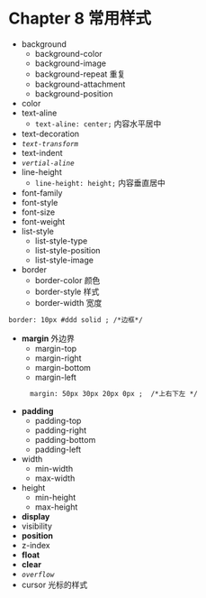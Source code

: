 # Chapter 8 常用样式

- background
    - background-color
    - background-image
    - background-repeat 重复
    - background-attachment
    - background-position
- color
- text-aline
    - `text-aline: center;` 内容水平居中
- text-decoration
- *`text-transform`*
- text-indent
- *`vertial-aline`*
- line-height
    - `line-height: height;` 内容垂直居中
- font-family
- font-style
- font-size
- font-weight
- list-style
    - list-style-type
    - list-style-position
    - list-style-image
- border
    - border-color 颜色
    - border-style  样式
    - border-width 宽度
 ```html
 border: 10px #ddd solid ; /*边框*/
```
- **margin**  外边界
    - margin-top
    - margin-right
    - margin-bottom
    - margin-left
     ```html
       margin: 50px 30px 20px 0px ;  /*上右下左 */
    ```
- **padding**
    - padding-top
    - padding-right
    - padding-bottom
    - padding-left
- width
    - min-width
    - max-width
- height
    - min-height
    - max-height
- **display**
- visibility
- **position**
- z-index
- **float**
- **clear**
- *`overflow`*
- cursor  光标的样式
